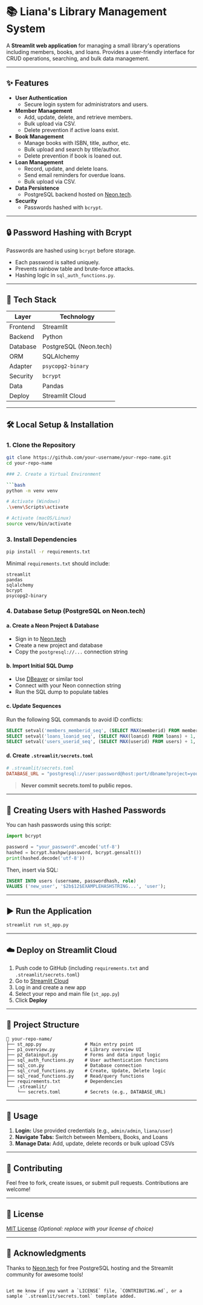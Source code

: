 # 📚 Liana's Library Management System

A **Streamlit web application** for managing a small library's operations including members, books, and loans. Provides a user-friendly interface for CRUD operations, searching, and bulk data management.

---

## ✨ Features

- **User Authentication**
  - Secure login system for administrators and users.
- **Member Management**
  - Add, update, delete, and retrieve members.
  - Bulk upload via CSV.
  - Delete prevention if active loans exist.
- **Book Management**
  - Manage books with ISBN, title, author, etc.
  - Bulk upload and search by title/author.
  - Delete prevention if book is loaned out.
- **Loan Management**
  - Record, update, and delete loans.
  - Send email reminders for overdue loans.
  - Bulk upload via CSV.
- **Data Persistence**
  - PostgreSQL backend hosted on [Neon.tech](https://neon.tech).
- **Security**
  - Passwords hashed with `bcrypt`.

---

## 🔒 Password Hashing with Bcrypt

Passwords are hashed using `bcrypt` before storage.

- Each password is salted uniquely.
- Prevents rainbow table and brute-force attacks.
- Hashing logic in `sql_auth_functions.py`.

---

## 🚀 Tech Stack

| Layer     | Technology |
|-----------|------------|
| Frontend  | Streamlit  |
| Backend   | Python     |
| Database  | PostgreSQL (Neon.tech) |
| ORM       | SQLAlchemy |
| Adapter   | `psycopg2-binary` |
| Security  | `bcrypt`   |
| Data      | Pandas     |
| Deploy    | Streamlit Cloud |

---

## 🛠️ Local Setup & Installation

### 1. Clone the Repository

```bash
git clone https://github.com/your-username/your-repo-name.git
cd your-repo-name

### 2. Create a Virtual Environment

```bash
python -m venv venv

# Activate (Windows)
.\venv\Scripts\activate

# Activate (macOS/Linux)
source venv/bin/activate
```

### 3. Install Dependencies

```bash
pip install -r requirements.txt
```

Minimal `requirements.txt` should include:

```
streamlit
pandas
sqlalchemy
bcrypt
psycopg2-binary
```

### 4. Database Setup (PostgreSQL on Neon.tech)

#### a. Create a Neon Project & Database
- Sign in to [Neon.tech](https://neon.tech)
- Create a new project and database
- Copy the `postgresql://...` connection string

#### b. Import Initial SQL Dump
- Use [DBeaver](https://dbeaver.io/) or similar tool
- Connect with your Neon connection string
- Run the SQL dump to populate tables

#### c. Update Sequences
Run the following SQL commands to avoid ID conflicts:

```sql
SELECT setval('members_memberid_seq', (SELECT MAX(memberid) FROM members) + 1, false);
SELECT setval('loans_loanid_seq', (SELECT MAX(loanid) FROM loans) + 1, false);
SELECT setval('users_userid_seq', (SELECT MAX(userid) FROM users) + 1, false);
```

#### d. Create `.streamlit/secrets.toml`

```toml
# .streamlit/secrets.toml
DATABASE_URL = "postgresql://user:password@host:port/dbname?project=yourproject"
```

> **Never commit secrets.toml to public repos.**

---

## 🔐 Creating Users with Hashed Passwords

You can hash passwords using this script:

```python
import bcrypt

password = "your_password".encode('utf-8')
hashed = bcrypt.hashpw(password, bcrypt.gensalt())
print(hashed.decode('utf-8'))
```

Then, insert via SQL:

```sql
INSERT INTO users (username, passwordhash, role)
VALUES ('new_user', '$2b$12$EXAMPLEHASHSTRING...', 'user');
```

---

## ▶️ Run the Application

```bash
streamlit run st_app.py
```

---

## ☁️ Deploy on Streamlit Cloud

1. Push code to GitHub (including `requirements.txt` and `.streamlit/secrets.toml`)
2. Go to [Streamlit Cloud](https://share.streamlit.io)
3. Log in and create a new app
4. Select your repo and main file (`st_app.py`)
5. Click **Deploy**

---

## 📂 Project Structure

```
📁 your-repo-name/
├── st_app.py                # Main entry point
├── p1_overview.py           # Library overview UI
├── p2_datainput.py          # Forms and data input logic
├── sql_auth_functions.py    # User authentication functions
├── sql_con.py               # Database connection
├── sql_crud_functions.py    # Create, Update, Delete logic
├── sql_read_functions.py    # Read/query functions
├── requirements.txt         # Dependencies
└── .streamlit/
    └── secrets.toml         # Secrets (e.g., DATABASE_URL)
```

---

## 📝 Usage

1. **Login:** Use provided credentials (e.g., `admin/admin`, `liana/user`)
2. **Navigate Tabs:** Switch between Members, Books, and Loans
3. **Manage Data:** Add, update, delete records or bulk upload CSVs

---

## 🤝 Contributing

Feel free to fork, create issues, or submit pull requests. Contributions are welcome!

---

## 📄 License

[MIT License](LICENSE) *(Optional: replace with your license of choice)*

---

## 🌟 Acknowledgments

Thanks to [Neon.tech](https://neon.tech) for free PostgreSQL hosting and the Streamlit community for awesome tools!

```

Let me know if you want a `LICENSE` file, `CONTRIBUTING.md`, or a sample `.streamlit/secrets.toml` template added.
